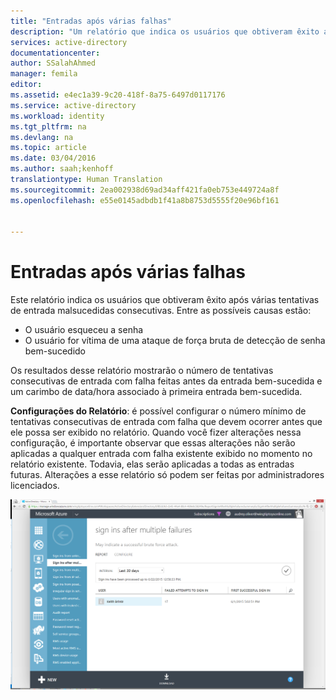 ```yaml
---
title: "Entradas após várias falhas"
description: "Um relatório que indica os usuários que obtiveram êxito após várias tentativas de entrada malsucedidas consecutivas."
services: active-directory
documentationcenter: 
author: SSalahAhmed
manager: femila
editor: 
ms.assetid: e4ec1a39-9c20-418f-8a75-6497d0117176
ms.service: active-directory
ms.workload: identity
ms.tgt_pltfrm: na
ms.devlang: na
ms.topic: article
ms.date: 03/04/2016
ms.author: saah;kenhoff
translationtype: Human Translation
ms.sourcegitcommit: 2ea002938d69ad34aff421fa0eb753e449724a8f
ms.openlocfilehash: e55e0145adbdb1f41a8b8753d5555f20e96bf161


---
```

# <a name="sign-ins-after-multiple-failures"></a>Entradas após várias falhas
Este relatório indica os usuários que obtiveram êxito após várias tentativas de entrada malsucedidas consecutivas. Entre as possíveis causas estão:

* O usuário esqueceu a senha</li><li>O usuário for vítima de uma ataque de força bruta de detecção de senha bem-sucedido

Os resultados desse relatório mostrarão o número de tentativas consecutivas de entrada com falha feitas antes da entrada bem-sucedida e um carimbo de data/hora associado à primeira entrada bem-sucedida.

**Configurações do Relatório**: é possível configurar o número mínimo de tentativas consecutivas de entrada com falha que devem ocorrer antes que ele possa ser exibido no relatório. Quando você fizer alterações nessa configuração, é importante observar que essas alterações não serão aplicadas a qualquer entrada com falha existente exibido no momento no relatório existente. Todavia, elas serão aplicadas a todas as entradas futuras. Alterações a esse relatório só podem ser feitas por administradores licenciados.

![Entradas após várias falhas](./media/active-directory-reporting-sign-ins-after-multiple-failures/signInsAfterMultipleFailures.PNG)




<!--HONumber=Nov16_HO3-->


